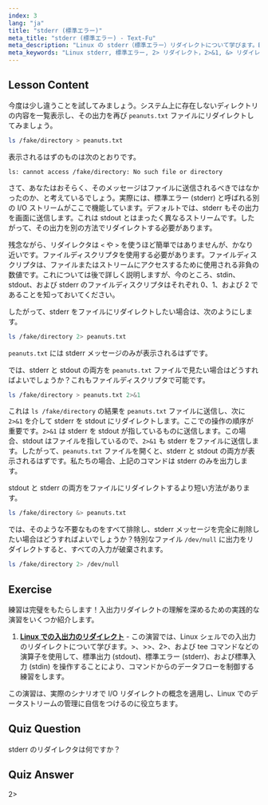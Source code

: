 ```yaml
---
index: 3
lang: "ja"
title: "stderr (標準エラー)"
meta_title: "stderr (標準エラー) - Text-Fu"
meta_description: "Linux の stderr（標準エラー）リダイレクトについて学びます。Bash でのエラー処理のために、2>、2>&1、&>、および/dev/null を理解します。Linux コマンドラインスキルを向上させましょう！"
meta_keywords: "Linux stderr, 標準エラー, 2> リダイレクト，2>&1, &> リダイレクト，/dev/null, Bash エラー処理，Linux チュートリアル，初心者 Linux"
---
```


## Lesson Content

今度は少し違うことを試してみましょう。システム上に存在しないディレクトリの内容を一覧表示し、その出力を再び `peanuts.txt` ファイルにリダイレクトしてみましょう。

```bash
ls /fake/directory > peanuts.txt
```

表示されるはずのものは次のとおりです。

```plaintext
ls: cannot access /fake/directory: No such file or directory
```

さて、あなたはおそらく、そのメッセージはファイルに送信されるべきではなかったのか、と考えているでしょう。実際には、標準エラー (stderr) と呼ばれる別の I/O ストリームがここで機能しています。デフォルトでは、stderr もその出力を画面に送信します。これは stdout とはまったく異なるストリームです。したがって、その出力を別の方法でリダイレクトする必要があります。

残念ながら、リダイレクタは `<` や `>` を使うほど簡単ではありませんが、かなり近いです。ファイルディスクリプタを使用する必要があります。ファイルディスクリプタは、ファイルまたはストリームにアクセスするために使用される非負の数値です。これについては後で詳しく説明しますが、今のところ、stdin、stdout、および stderr のファイルディスクリプタはそれぞれ 0、1、および 2 であることを知っておいてください。

したがって、stderr をファイルにリダイレクトしたい場合は、次のようにします。

```bash
ls /fake/directory 2> peanuts.txt
```

`peanuts.txt` には stderr メッセージのみが表示されるはずです。

では、stderr と stdout の両方を `peanuts.txt` ファイルで見たい場合はどうすればよいでしょうか？これもファイルディスクリプタで可能です。

```bash
ls /fake/directory > peanuts.txt 2>&1
```

これは `ls /fake/directory` の結果を `peanuts.txt` ファイルに送信し、次に `2>&1` を介して stderr を stdout にリダイレクトします。ここでの操作の順序が重要です。`2>&1` は stderr を stdout が指しているものに送信します。この場合、stdout はファイルを指しているので、`2>&1` も stderr をファイルに送信します。したがって、`peanuts.txt` ファイルを開くと、stderr と stdout の両方が表示されるはずです。私たちの場合、上記のコマンドは stderr のみを出力します。

stdout と stderr の両方をファイルにリダイレクトするより短い方法があります。

```bash
ls /fake/directory &> peanuts.txt
```

では、そのような不要なものをすべて排除し、stderr メッセージを完全に削除したい場合はどうすればよいでしょうか？特別なファイル `/dev/null` に出力をリダイレクトすると、すべての入力が破棄されます。

```bash
ls /fake/directory 2> /dev/null
```

## Exercise

練習は完璧をもたらします！入出力リダイレクトの理解を深めるための実践的な演習をいくつか紹介します。

1. **[Linux での入出力のリダイレクト](https://labex.io/ja/labs/comptia-redirecting-input-and-output-in-linux-590840)** - この演習では、Linux シェルでの入出力のリダイレクトについて学びます。>、>>、2>、および tee コマンドなどの演算子を使用して、標準出力 (stdout)、標準エラー (stderr)、および標準入力 (stdin) を操作することにより、コマンドからのデータフローを制御する練習をします。

この演習は、実際のシナリオで I/O リダイレクトの概念を適用し、Linux でのデータストリームの管理に自信をつけるのに役立ちます。

## Quiz Question

stderr のリダイレクタは何ですか？

## Quiz Answer

2>
